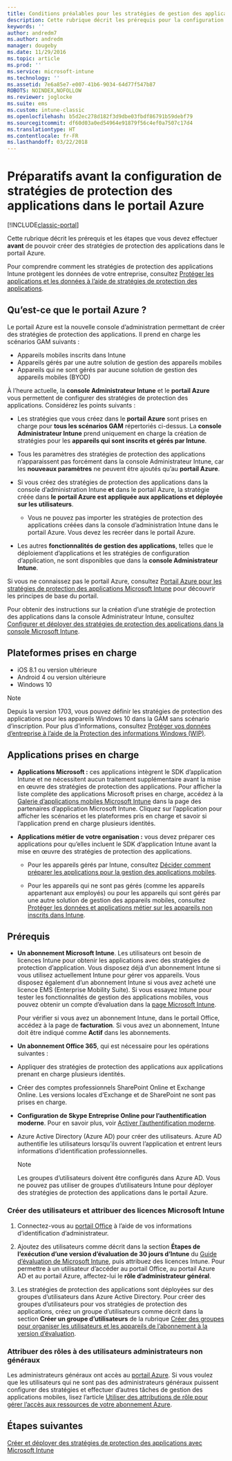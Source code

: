 ```yaml
---
title: Conditions préalables pour les stratégies de gestion des applications mobiles
description: Cette rubrique décrit les prérequis pour la configuration des utilisateurs avant de pouvoir créer des stratégies de gestion des applications mobiles.
keywords: ''
author: andredm7
ms.author: andredm
manager: dougeby
ms.date: 11/29/2016
ms.topic: article
ms.prod: ''
ms.service: microsoft-intune
ms.technology: ''
ms.assetid: 7e6a85e7-e007-41b6-9034-64d77f547b87
ROBOTS: NOINDEX,NOFOLLOW
ms.reviewer: joglocke
ms.suite: ems
ms.custom: intune-classic
ms.openlocfilehash: b5d2ec278d182f3d9dbe03fbdf86791b59debf79
ms.sourcegitcommit: df60d03a0ed54964e91879f56c4ef0a7507c17d4
ms.translationtype: HT
ms.contentlocale: fr-FR
ms.lasthandoff: 03/22/2018
---
```

# <a name="get-ready-to-configure-app-protection-policies-in-the-azure-portal"></a>Préparatifs avant la configuration de stratégies de protection des applications dans le portail Azure

[!INCLUDE[classic-portal](../includes/classic-portal.md)]

Cette rubrique décrit les prérequis et les étapes que vous devez effectuer **avant** de pouvoir créer des stratégies de protection des applications dans le portail Azure.

Pour comprendre comment les stratégies de protection des applications Intune protègent les données de votre entreprise, consultez [Protéger les applications et les données à l’aide de stratégies de protection des applications](protect-apps-and-data-with-microsoft-intune.md).

## <a name="what-is-the-azure-portal"></a>Qu’est-ce que le portail Azure ?

Le portail Azure est la nouvelle console d’administration permettant de créer des stratégies de protection des applications. Il prend en charge les scénarios GAM suivants :
- Appareils mobiles inscrits dans Intune
- Appareils gérés par une autre solution de gestion des appareils mobiles
- Appareils qui ne sont gérés par aucune solution de gestion des appareils mobiles (BYOD)

À l’heure actuelle, la **console Administrateur Intune** et le **portail Azure** vous permettent de configurer des stratégies de protection des applications.  Considérez les points suivants :

* Les stratégies que vous créez dans le **portail Azure** sont prises en charge pour **tous les scénarios GAM** répertoriés ci-dessus. La **console Administrateur Intune** prend uniquement en charge la création de stratégies pour les **appareils qui sont inscrits et gérés par Intune**.

* Tous les paramètres des stratégies de protection des applications n’apparaissent pas forcément dans la console Administrateur Intune, car les **nouveaux paramètres** ne peuvent être ajoutés qu’au **portail Azure**.

* Si vous créez des stratégies de protection des applications dans la console d’administration Intune **et** dans le portail Azure, la stratégie créée dans **le portail Azure est appliquée aux applications et déployée sur les utilisateurs**.
    * Vous ne pouvez pas importer les stratégies de protection des applications créées dans la console d’administration Intune dans le portail Azure.  Vous devez les recréer dans le portail Azure.


* Les autres **fonctionnalités de gestion des applications**, telles que le déploiement d’applications et les stratégies de configuration d’application, ne sont disponibles que dans la **console Administrateur Intune**.


Si vous ne connaissez pas le portail Azure, consultez [Portail Azure pour les stratégies de protection des applications Microsoft Intune](azure-portal-for-microsoft-intune-mam-policies.md) pour découvrir les principes de base du portail.

Pour obtenir des instructions sur la création d’une stratégie de protection des applications dans la console Administrateur Intune, consultez [Configurer et déployer des stratégies de protection des applications dans la console Microsoft Intune](configure-and-deploy-mobile-application-management-policies-in-the-microsoft-intune-console.md).


##  <a name="supported-platforms"></a>Plateformes prises en charge
- iOS 8.1 ou version ultérieure
- Android 4 ou version ultérieure
- Windows 10

>[!NOTE]
>Depuis la version 1703, vous pouvez définir les stratégies de protection des applications pour les appareils Windows 10 dans la GAM sans scénario d’inscription. Pour plus d’informations, consultez [Protéger vos données d’entreprise à l’aide de la Protection des informations Windows (WIP)](https://technet.microsoft.com/itpro/windows/keep-secure/protect-enterprise-data-using-wip).

##  <a name="supported-apps"></a>Applications prises en charge
* **Applications Microsoft :** ces applications intègrent le SDK d’application Intune et ne nécessitent aucun traitement supplémentaire avant la mise en œuvre des stratégies de protection des applications.
Pour afficher la liste complète des applications Microsoft prises en charge, accédez à la [Galerie d’applications mobiles Microsoft Intune](https://www.microsoft.com/cloud-platform/microsoft-intune-apps) dans la page des partenaires d’application Microsoft Intune. Cliquez sur l’application pour afficher les scénarios et les plateformes pris en charge et savoir si l’application prend en charge plusieurs identités.

* **Applications métier de votre organisation :** vous devez préparer ces applications pour qu’elles incluent le SDK d’application Intune avant la mise en œuvre des stratégies de protection des applications.

  * Pour les appareils gérés par Intune, consultez [Décider comment préparer les applications pour la gestion des applications mobiles](/intune/apps-prepare-mobile-application-management).

  * Pour les appareils qui ne sont pas gérés (comme les appareils appartenant aux employés) ou pour les appareils qui sont gérés par une autre solution de gestion des appareils mobiles, consultez [Protéger les données et applications métier sur les appareils non inscrits dans Intune](protect-line-of-business-apps-and-data-on-devices-not-enrolled-in-microsoft-intune.md).

## <a name="prerequisites"></a>Prérequis

-   **Un abonnement Microsoft Intune**. Les utilisateurs ont besoin de licences Intune pour obtenir les applications avec des stratégies de protection d’application.
Vous disposez déjà d’un abonnement Intune si vous utilisez actuellement Intune pour gérer vos appareils. Vous disposez également d’un abonnement Intune si vous avez acheté une licence EMS (Enterprise Mobility Suite). Si vous essayez Intune pour tester les fonctionnalités de gestion des applications mobiles, vous pouvez obtenir un compte d’évaluation dans la [page Microsoft Intune](https://www.microsoft.com/server-cloud/products/microsoft-intune/).

    Pour vérifier si vous avez un abonnement Intune, dans le portail Office, accédez à la page de **facturation**.  Si vous avez un abonnement, Intune doit être indiqué comme **Actif** dans les abonnements.

-   **Un abonnement Office 365**, qui est nécessaire pour les opérations suivantes :

  - Appliquer des stratégies de protection des applications aux applications prenant en charge plusieurs identités.

  - Créer des comptes professionnels SharePoint Online et Exchange Online. Les versions locales d’Exchange et de SharePoint ne sont pas prises en charge.

-   **Configuration de Skype Entreprise Online pour l’authentification moderne**. Pour en savoir plus, voir [Activer l’authentification moderne](https://social.technet.microsoft.com/wiki/contents/articles/34339.skype-for-business-online-enable-your-tenant-for-modern-authentication.aspx).


- Azure Active Directory (Azure AD) pour créer des utilisateurs. Azure AD authentifie les utilisateurs lorsqu’ils ouvrent l’application et entrent leurs informations d’identification professionnelles.

    > [!NOTE]
    > Les groupes d’utilisateurs doivent être configurés dans Azure AD. Vous ne pouvez pas utiliser de groupes d’utilisateurs Intune pour déployer des stratégies de protection des applications dans le portail Azure.

### <a name="create-users-and-assign-microsoft-intune-licenses"></a>Créer des utilisateurs et attribuer des licences Microsoft Intune

1.  Connectez-vous au [portail Office](https://portal.office.com) à l’aide de vos informations d’identification d’administrateur.

2.  Ajoutez des utilisateurs comme décrit dans la section **Étapes de l’exécution d’une version d’évaluation de 30 jours d’Intune** du [Guide d’évaluation de Microsoft Intune](/intune-classic/understand-explore/get-started-with-a-30-day-trial-of-microsoft-intune), puis attribuez des licences Intune. Pour permettre à un utilisateur d’accéder au portail Office, au portail Azure AD et au portail Azure, affectez-lui le **rôle d’administrateur général**.

5.  Les stratégies de protection des applications sont déployées sur des groupes d’utilisateurs dans Azure Active Directory. Pour créer des groupes d’utilisateurs pour vos stratégies de protection des applications, créez un groupe d’utilisateurs comme décrit dans la section **Créer un groupe d’utilisateurs** de la rubrique [Créer des groupes pour organiser les utilisateurs et les appareils de l’abonnement à la version d’évaluation](/intune-classic/understand-explore/get-started-with-a-30-day-trial-of-microsoft-intune-step-3).

### <a name="assign-roles-to-non-global-admin-users"></a>Attribuer des rôles à des utilisateurs administrateurs non généraux

Les administrateurs généraux ont accès au [portail Azure](https://portal.azure.com).  Si vous voulez que les utilisateurs qui ne sont pas des administrateurs généraux puissent configurer des stratégies et effectuer d’autres tâches de gestion des applications mobiles, lisez l’article [Utiliser des attributions de rôle pour gérer l’accès aux ressources de votre abonnement Azure](https://azure.microsoft.com/documentation/articles/role-based-access-control-configure/).

## <a name="next-steps"></a>Étapes suivantes
[Créer et déployer des stratégies de protection des applications avec Microsoft Intune](create-and-deploy-mobile-app-management-policies-with-microsoft-intune.md)
